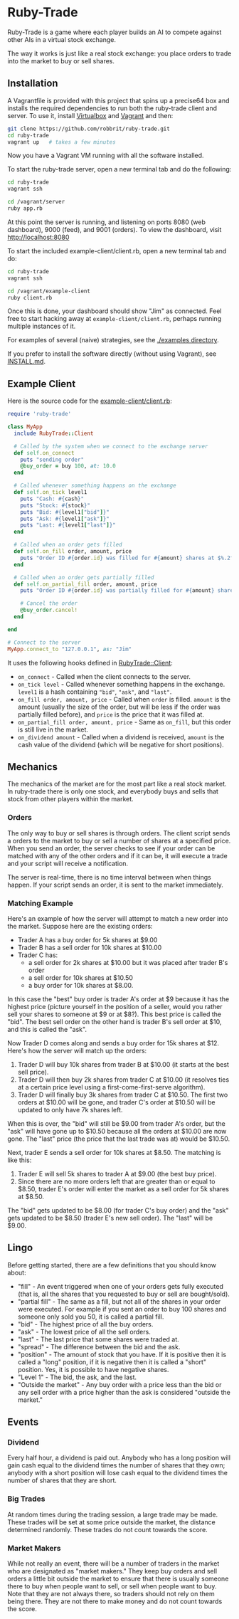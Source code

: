 # Ruby-Trade

Ruby-Trade is a game where each player builds an AI to compete against other AIs
in a virtual stock exchange.

The way it works is just like a real stock exchange: you place orders to trade
into the market to buy or sell shares.

## Installation

A Vagrantfile is provided with this project that spins up a precise64 box and
installs the required dependencies to run both the ruby-trade client and
server. To use it, install
[Virtualbox](https://www.virtualbox.org/wiki/Downloads) and
[Vagrant](http://downloads.vagrantup.com/) and then:

```bash
git clone https://github.com/robbrit/ruby-trade.git
cd ruby-trade
vagrant up   # takes a few minutes
```

Now you have a Vagrant VM running with all the software installed.

To start the ruby-trade server, open a new terminal tab and do the following:

```bash
cd ruby-trade
vagrant ssh

cd /vagrant/server
ruby app.rb
```

At this point the server is running, and listening on ports 8080 (web
dashboard), 9000 (feed), and 9001 (orders). To view the dashboard, visit
[http://localhost:8080](http://localhost:8080)

To start the included example-client/client.rb, open a new terminal tab and do:

```bash
cd ruby-trade
vagrant ssh

cd /vagrant/example-client
ruby client.rb
```

Once this is done, your dashboard should show "Jim" as connected.  Feel free to
start hacking away at `example-client/client.rb`, perhaps running multiple
instances of it.

For examples of several (naive) strategies, see the [./examples
directory](https://github.com/robbrit/ruby-trade/tree/master/examples).

If you prefer to install the software directly (without using Vagrant), see
[INSTALL.md](https://github.com/robbrit/ruby-trade/blob/master/INSTALL.md).

## Example Client

Here is the source code for the
[example-client/client.rb](https://github.com/robbrit/ruby-trade/blob/master/example-client/client.rb):

```ruby
require 'ruby-trade'

class MyApp
  include RubyTrade::Client

  # Called by the system when we connect to the exchange server
  def self.on_connect
    puts "sending order"
    @buy_order = buy 100, at: 10.0
  end

  # Called whenever something happens on the exchange
  def self.on_tick level1
    puts "Cash: #{cash}"
    puts "Stock: #{stock}"
    puts "Bid: #{level1["bid"]}"
    puts "Ask: #{level1["ask"]}"
    puts "Last: #{level1["last"]}"
  end

  # Called when an order gets filled
  def self.on_fill order, amount, price
    puts "Order ID #{order.id} was filled for #{amount} shares at $%.2f" % price
  end

  # Called when an order gets partially filled
  def self.on_partial_fill order, amount, price
    puts "Order ID #{order.id} was partially filled for #{amount} shares at $%.2f" % price

    # Cancel the order
    @buy_order.cancel!
  end

end

# Connect to the server
MyApp.connect_to "127.0.0.1", as: "Jim"
```

It uses the following hooks defined in
[RubyTrade::Client](https://github.com/robbrit/ruby-trade/blob/master/lib/client.rb):

* `on_connect` - Called when the client connects to the server.
* `on_tick level` - Called whenever something happens in the exchange. `level1`
  is a hash containing `"bid"`, `"ask"`, and `"last"`.
* `on_fill order, amount, price` - Called when `order` is filled. `amount` is
  the amount (usually the size of the order, but will be less if the order was
  partially filled before), and `price` is the price that it was filled at.
* `on_partial_fill order, amount, price` - Same as `on_fill`, but this order is
  still live in the market.
* `on_dividend amount` - Called when a dividend is received, `amount` is the
  cash value of the dividend (which will be negative for short positions).

## Mechanics

The mechanics of the market are for the most part like a real stock market. In
ruby-trade there is only one stock, and everybody buys and sells that stock from
other players within the market.

### Orders

The only way to buy or sell shares is through orders. The client script sends
a orders to the market to buy or sell a number of shares at a specified price.
When you send an order, the server checks to see if your order can be matched
with any of the other orders and if it can be, it will execute a trade and your
script will receive a notification.

The server is real-time, there is no time interval between when things happen.
If your script sends an order, it is sent to the market immediately.

### Matching Example

Here's an example of how the server will attempt to match a new order into the
market. Suppose here are the existing orders:

* Trader A has a buy order for 5k shares at $9.00
* Trader B has a sell order for 10k shares at $10.00
* Trader C has:
  * a sell order for 2k shares at $10.00 but it was placed after trader B's order
  * a sell order for 10k shares at $10.50
  * a buy order for 10k shares at $8.00.

In this case the "best" buy order is trader A's order at $9 because it has the
highest price (picture yourself in the position of a seller, would you rather
sell your shares to someone at $9 or at $8?). This best price is called the "bid".
The best sell order on the other hand is trader B's sell order at $10, and this
is called the "ask".

Now Trader D comes along and sends a buy order for 15k shares at $12. Here's how
the server will match up the orders:

1. Trader D will buy 10k shares from trader B at $10.00 (it starts at the best
   sell price).
2. Trader D will then buy 2k shares from trader C at $10.00 (it resolves ties at
   a certain price level using a first-come-first-serve algorithm).
3. Trader D will finally buy 3k shares from trader C at $10.50. The first two
   orders at $10.00 will be gone, and trader C's order at $10.50 will be updated
   to only have 7k shares left.

When this is over, the "bid" will still be $9.00 from trader A's order, but the
"ask" will have gone up to $10.50 because all the orders at $10.00 are now gone.
The "last" price (the price that the last trade was at) would be $10.50.

Next, trader E sends a sell order for 10k shares at $8.50. The matching is like
this:

1. Trader E will sell 5k shares to trader A at $9.00 (the best buy price).
2. Since there are no more orders left that are greater than or equal to $8.50,
   trader E's order will enter the market as a sell order for 5k shares at $8.50.

The "bid" gets updated to be $8.00 (for trader C's buy order) and the "ask" gets
updated to be $8.50 (trader E's new sell order). The "last" will be $9.00.


## Lingo

Before getting started, there are a few definitions that you should know about:

* "fill" - An event triggered when one of your orders gets fully executed (that
  is, all the shares that you requested to buy or sell are bought/sold).
* "partial fill" - The same as a fill, but not all of the shares in your order
  were executed. For example if you sent an order to buy 100 shares and someone
  only sold you 50, it is called a partial fill.
* "bid" - The highest price of all the buy orders.
* "ask" - The lowest price of all the sell orders.
* "last" - The last price that some shares were traded at.
* "spread" - The difference between the bid and the ask.
* "position" - The amount of stock that you have. If it is positive then it is
  called a "long" position, if it is negative then it is called a "short" position.
  Yes, it is possible to have negative shares.
* "Level 1" - The bid, the ask, and the last.
* "Outside the market" - Any buy order with a price less than the bid or any sell
  order with a price higher than the ask is considered "outside the market."

## Events

### Dividend

Every half hour, a dividend is paid out. Anybody who has a long position will
gain cash equal to the dividend times the number of shares that they own; anybody
with a short position will lose cash equal to the dividend times the number of
shares that they are short.

### Big Trades

At random times during the trading session, a large trade may be made. These trades
will be set at some price outside the market, the distance determined randomly.
These trades do not count towards the score.

### Market Makers

While not really an event, there will be a number of traders in the market who
are designated as "market makers." They keep buy orders and sell orders a little
bit outside the market to ensure that there is usually someone there to buy when
people want to sell, or sell when people want to buy. Note that they are not
always there, so traders should not rely on them being there. They are not there
to make money and do not count towards the score.
